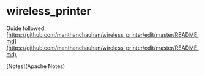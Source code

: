 # wireless_printer
Guide followed: [https://github.com/manthanchauhan/wireless_printer/edit/master/README.md](https://github.com/manthanchauhan/wireless_printer/edit/master/README.md)

[Notes](Apache Notes)
